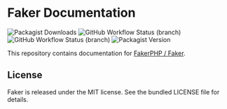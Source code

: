# Faker Documentation

![Packagist Downloads](https://img.shields.io/packagist/dm/FakerPHP/Faker)
![GitHub Workflow Status (branch)](https://img.shields.io/github/workflow/status/FakerPHP/Faker/Continuous%20Integration/main?label=faker)
![GitHub Workflow Status (branch)](https://img.shields.io/github/workflow/status/FakerPHP/fakerphp.github.io/ci/main?label=docs)
![Packagist Version](https://img.shields.io/packagist/v/FakerPHP/Faker)

This repository contains documentation for [FakerPHP / Faker](https://github.com/FakerPHP/Faker).

## License

Faker is released under the MIT license. See the bundled LICENSE file for details.
